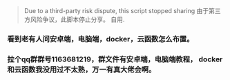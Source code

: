 > Due to a third-party risk dispute, this script stopped sharing
> 由于第三方风险争议，此脚本停止分享。
> 自用.
### 看到老有人问安卓端，电脑端，docker，云函数怎么布置。
### 拉个qq群群号1163681219，群文件有安卓端，电脑端教程， docker和云函数我没用过不太熟，万一有真大佬会啊。
